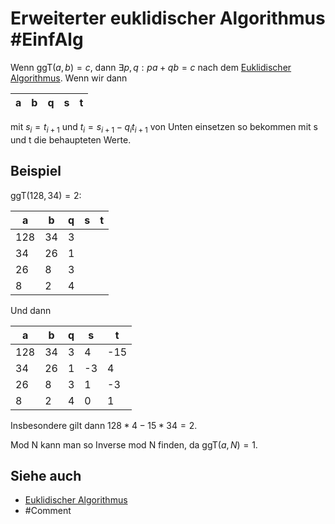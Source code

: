 # Erweiterter euklidischer Algorithmus #EinfAlg 
Wenn $\text{ggT}(a,b)=c$, dann $\exists p,q: pa+qb=c$ nach dem [Euklidischer Algorithmus](Einf.%20Alg/Definition/Euklidischer%20Algorithmus.md).
Wenn wir dann 

   a     |  b | q | s | t         
--- | --- | --- | --- | ---

mit $s_i=t_{i+1}$ und $t_i=s_{i+1}-q_i t_{i+1}$ von Unten einsetzen so bekommen mit s und t die behaupteten Werte.
## Beispiel
$\text{ggT}(128,34)=2$:

   a     |  b | q | s | t         
--- | --- | --- | --- | ---
128 | 34 | 3 | |
34 | 26 | 1 | |
26 | 8 | 3 | |
8 | 2 | 4 | |

Und dann 

   a     |  b | q | s | t         
--- | --- | --- | --- | ---
128 | 34 | 3 | 4 | -15
34 | 26 | 1 | -3 | 4
26 | 8 | 3 | 1 | -3
8 | 2 | 4 | 0 | 1

Insbesondere gilt dann $128*4-15*34=2$.

Mod N kann man so Inverse  mod N finden, da $\text{ggT}(a,N)=1$.

## Siehe auch
- [Euklidischer Algorithmus](Einf.%20Alg/Definition/Euklidischer%20Algorithmus.md)
- #Comment